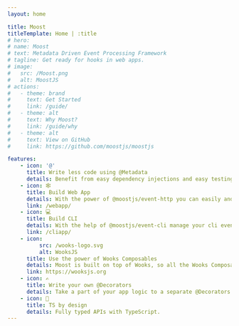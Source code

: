 ```yaml
---
layout: home

title: Moost
titleTemplate: Home | :title
# hero:
# name: Moost
# text: Metadata Driven Event Processing Framework
# tagline: Get ready for hooks in web apps.
# image:
#   src: /Moost.png
#   alt: MoostJS
# actions:
#   - theme: brand
#     text: Get Started
#     link: /guide/
#   - theme: alt
#     text: Why Moost?
#     link: /guide/why
#   - theme: alt
#     text: View on GitHub
#     link: https://github.com/moostjs/moostjs

features:
    - icon: '@'
      title: Write less code using @Metadata
      details: Benefit from easy dependency injections and easy testing when using decorators.
    - icon: 🕸
      title: Build Web App
      details: With the power of @moostjs/event-http you can easily and quickly build a web app.
      link: /webapp/
    - icon: 💻
      title: Build CLI
      details: With the help of @moostjs/event-cli manage your cli events.
      link: /cliapp/
    - icon:
          src: /wooks-logo.svg
          alt: WooksJS
      title: Use the power of Wooks Composables
      details: Moost is built on top of Wooks, so all the Wooks Composables work organically.
      link: https://wooksjs.org
    - icon: ✍
      title: Write your own @Decorators
      details: Take a part of your app logic to a separate @Decorators for easy reuse.
    - icon: 🔑
      title: TS by design
      details: Fully typed APIs with TypeScript.
---
```

